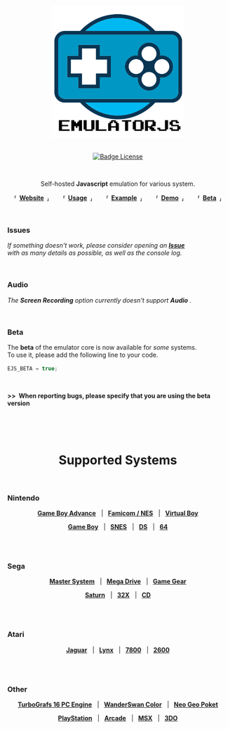 
<div align = center>
    
<img src = docs/Logo.png width = 300>
    
<br>
<br>
    
[![Badge License]][License]
    
<br>
    
Self-hosted **Javascript** emulation for various system.


**⸢ [Website] ⸥**  
**⸢ [Usage] ⸥**  
**⸢ [Example] ⸥**  
**⸢ [Demo] ⸥**  
**⸢ [Beta] ⸥**
    
</div>

<br>

### Issues

*If something doesn't work, please consider opening an* ***[Issue]*** <br>
*with as many details as possible, as well as the console log.*

<br>

### Audio

*The* ***Screen Recording*** *option currently doesn't support* ***Audio*** *.*

<br>

### Beta

The **beta** of the emulator core is now available for *some* systems. <br>
To use it, please add the following line to your code.

```js
EJS_BETA = true;
```

<br>

**>> When reporting bugs, please specify that you are using the beta version**

<br>
<br>
<br>

<h1 align = center>Supported Systems</h1>

<br>

### Nintendo

<div align = center>

**[Game Boy Advance][Nintendo Game Boy Advance]**   | 
**[Famicom / NES][NES / Famicom]**   | 
**[Virtual Boy][Virtual Boy]**
    
**[Game Boy][Nintendo Game Boy]**   | 
**[SNES]**   | 
**[DS][Nintendo DS]**   | 
**[64][Nintendo 64]**

</div>
<br>
<br>

### Sega

<div align = center>

**[Master System][Sega Master System]**   | 
**[Mega Drive][Sega Mega Drive]**   | 
**[Game Gear][Sega Game Gear]**
    
**[Saturn][Sega Saturn]**   | 
**[32X][Sega 32X]**   | 
**[CD][Sega CD]**
    
</div>
<br>
<br>

### Atari

<div align = center>

**[Jaguar][Atari Jaguar]**   | 
**[Lynx][Atari Lynx]**   | 
**[7800][Atari 7800]**   | 
**[2600][Atari 2600]**

</div>
<br>
<br>

### Other

<div align = center>

**[TurboGrafs 16 PC Engine][TurboGrafs-16 / PC Engine]**   | 
**[WanderSwan Color][WanderSwan / Color]**   | 
**[Neo Geo Poket][Neo Geo Poket]**
    
**[PlayStation]**   | 
**[Arcade]**   | 
**[MSX]**   | 
**[3DO]**
    
</div>

<br>

<!----------------------------------------------------------------------------->

[Badge License]: https://img.shields.io/badge/License-GPLv3-blue.svg

[License]: LICENSE
[Issue]: https://github.com/ethanaobrien/emulatorjs/issues


[Example]: https://coldcast.org/games/1/Super-Mario-Bros
[Website]: https://emulatorjs.ga/
[Usage]: docs/Usage.md
[Demo]: https://emulatorjs.ga/demo/
[Beta]: https://emulatorjs.ga/beta/

[NES / Famicom]: docs/Systems/NES-Famicom.md
[SNES]: docs/Systems/SNES.md
[Nintendo 64]: docs/Systems/Nintendo%2064.md
[Nintendo Game Boy]: docs/Systems/Nintendo%20Game%20Boy.md
[Nintendo Game Boy Advance]: docs/Systems/Nintendo%20Game%20Boy%20Advance.md
[Nintendo DS]: docs/Systems/Nintendo%20DS.md
[PlayStation]: docs/Systems/PlayStation.md
[Virtual Boy]: docs/Systems/Virtual%20Boy.md
[Sega Mega Drive]: docs/Systems/Sega%20Mega%20Drive.md
[Sega Master System]: docs/Systems/Sega%20Master%20System.md
[Sega CD]: docs/Systems/Sega%20CD.md
[Atari Lynx]: docs/Systems/Atari%20Lynx.md
[MSX]: docs/Systems/MSX.md
[3DO]: docs/Systems/3DO.md
[Sega 32X]: docs/Systems/Sega%2032X.md
[Atari Jaguar]: docs/Systems/Atari%20Jaguar.md
[Neo Geo Poket]: docs/Systems/Neo%20Geo%20Poket.md
[Sega Game Gear]: docs/Systems/Sega%20Game%20Gear.md
[Sega Saturn]: docs/Systems/Sega%20Saturn.md
[Atari 7800]: docs/Systems/Atari%207800.md
[WanderSwan / Color]: docs/Systems/WanderSwan-Color.md
[TurboGrafs-16 / PC Engine]: docs/Systems/TurboGrafs%2016-PC%20Engine.md
[Arcade]: docs/Systems/Arcade.md
[Atari 2600]: docs/Systems/Atari%202600.md

